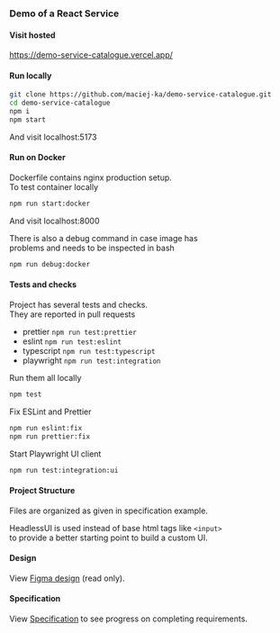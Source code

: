 ### Demo of a React Service

#### Visit hosted

https://demo-service-catalogue.vercel.app/

#### Run locally

```bash
git clone https://github.com/maciej-ka/demo-service-catalogue.git
cd demo-service-catalogue
npm i
npm start
```

And visit localhost:5173

#### Run on Docker

Dockerfile contains nginx production setup.  
To test container locally

```bash
npm run start:docker
```

And visit localhost:8000

There is also a debug command in case image has  
problems and needs to be inspected in bash

```bash
npm run debug:docker
```

#### Tests and checks

Project has several tests and checks.  
They are reported in pull requests

- prettier `npm run test:prettier`
- eslint `npm run test:eslint`
- typescript `npm run test:typescript`
- playwright `npm run test:integration`

Run them all locally

```bash
npm test
```

Fix ESLint and Prettier

```bash
npm run eslint:fix
npm run prettier:fix
```

Start Playwright UI client

```bash
npm run test:integration:ui
```

#### Project Structure

Files are organized as given in specification example.

HeadlessUI is used instead of base html tags like `<input>`  
to provide a better starting point to build a custom UI.

#### Design

View [Figma design](https://www.figma.com/design/ysHgC60ucc0Cskd1ZCW2Xe/Catalogue-Design?node-id=0-1&t=hMAWTp66pkVszys1-1) (read only).

#### Specification

View [Specification](./SPECIFICATION.md) to see progress on completing requirements.
